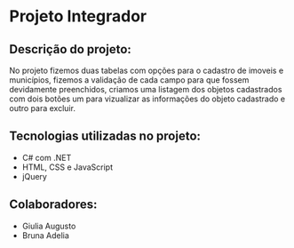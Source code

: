 # Projeto Integrador
## Descrição do projeto:
No projeto fizemos duas tabelas com opções para o cadastro de imoveis e municípios, fizemos a validação de cada campo para que fossem devidamente preenchidos, criamos uma listagem dos objetos cadastrados com dois botões um para vizualizar as informações do objeto cadastrado e outro para excluir.

## Tecnologias utilizadas no projeto:
- C# com .NET 
- HTML, CSS e JavaScript
- jQuery

## Colaboradores:
- Giulia Augusto
- Bruna Adelia